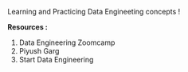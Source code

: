 Learning and Practicing Data Engineeting concepts !

**Resources :**
1) Data Engineering Zoomcamp
2) Piyush Garg
3) Start Data Engineering 
